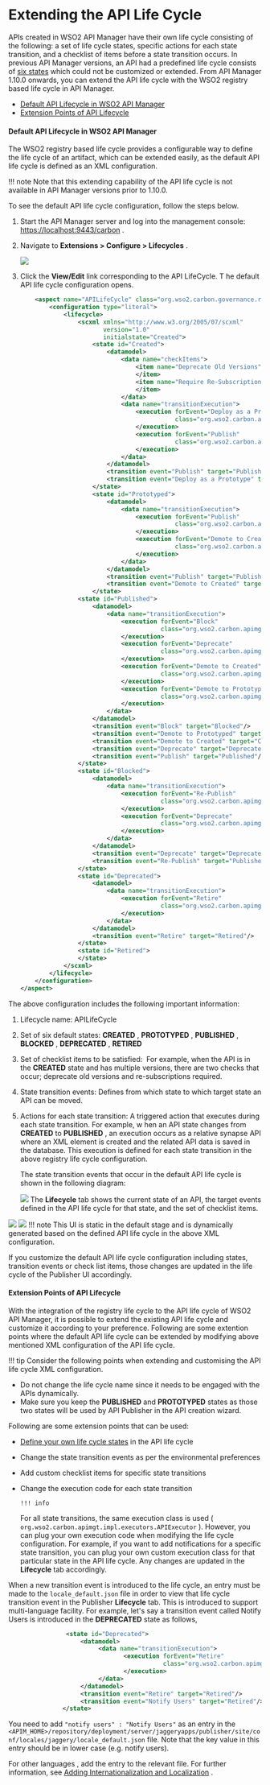 # Extending the API Life Cycle

APIs created in WSO2 API Manager have their own life cycle consisting of the following: a set of life cycle states, specific actions for each state transition, and a checklist of items before a state transition occurs. In previous API Manager versions, an API had a predefined life cycle consists of [six states](https://docs.wso2.com/display/AM200/Key+Concepts#KeyConcepts-APIlifecycle) which could not be customized or extended. From API Manager 1.10.0 onwards, you can extend the API life cycle with the WSO2 registry based life cycle in API Manager.

-   [Default API Lifecycle in WSO2 API Manager](#ExtendingtheAPILifeCycle-DefaultAPILifecycleinWSO2APIManager)
-   [Extension Points of API Lifecycle](#ExtendingtheAPILifeCycle-ExtensionPointsofAPILifecycle)

#### Default API Lifecycle in WSO2 API Manager

The WSO2 registry based life cycle provides a configurable way to define the life cycle of an artifact, which can be extended easily, as the default API life cycle is defined as an XML configuration.

!!! note
Note that this extending capability of the API life cycle is not available in API Manager versions prior to 1.10.0.


To see the default API life cycle configuration, follow the steps below.

1.  Start the API Manager server and log into the management console: <https://localhost:9443/carbon> .
2.  Navigate to **Extensions &gt; Configure &gt; Lifecycles** .

    ![]({{base_path}}/assets/attachments/103334766/103334772.png)
3.  Click the **View/Edit** link corresponding to the API LifeCycle. T he default API life cycle configuration opens.

    ``` xml
        <aspect name="APILifeCycle" class="org.wso2.carbon.governance.registry.extensions.aspects.DefaultLifeCycle">
            <configuration type="literal">
                <lifecycle>
                    <scxml xmlns="http://www.w3.org/2005/07/scxml"
                           version="1.0"
                           initialstate="Created">
                        <state id="Created">
                            <datamodel>
                                <data name="checkItems">
                                    <item name="Deprecate Old Versions" forEvent="">
                                    </item>
                                    <item name="Require Re-Subscription" forEvent="">
                                    </item>
                                </data>
                                <data name="transitionExecution">
                                    <execution forEvent="Deploy as a Prototype"
                                               class="org.wso2.carbon.apimgt.impl.executors.APIExecutor">
                                    </execution>
                                    <execution forEvent="Publish"
                                               class="org.wso2.carbon.apimgt.impl.executors.APIExecutor">
                                    </execution>
                                </data>
                            </datamodel>
                            <transition event="Publish" target="Published"/>
                            <transition event="Deploy as a Prototype" target="Prototyped"/>
                        </state>
                        <state id="Prototyped">
                            <datamodel>
                                <data name="transitionExecution">
                                    <execution forEvent="Publish"
                                               class="org.wso2.carbon.apimgt.impl.executors.APIExecutor">
                                    </execution>
                                    <execution forEvent="Demote to Created"
                                               class="org.wso2.carbon.apimgt.impl.executors.APIExecutor">
                                    </execution>
                                </data>
                            </datamodel>
                            <transition event="Publish" target="Published"/>
                            <transition event="Demote to Created" target="Created"/>
                        </state>
                    <state id="Published">
                        <datamodel>
                            <data name="transitionExecution">
                                <execution forEvent="Block"
                                           class="org.wso2.carbon.apimgt.impl.executors.APIExecutor">
                                </execution>
                                <execution forEvent="Deprecate"
                                           class="org.wso2.carbon.apimgt.impl.executors.APIExecutor">
                                </execution>
                                <execution forEvent="Demote to Created"
                                           class="org.wso2.carbon.apimgt.impl.executors.APIExecutor">
                                </execution>
                                <execution forEvent="Demote to Prototyped"
                                           class="org.wso2.carbon.apimgt.impl.executors.APIExecutor">
                                </execution>
                            </data>
                        </datamodel>
                        <transition event="Block" target="Blocked"/>
                        <transition event="Demote to Prototyped" target="Prototyped"/>
                        <transition event="Demote to Created" target="Created"/>
                        <transition event="Deprecate" target="Deprecated"/>
                        <transition event="Publish" target="Published"/>
                    </state>
                    <state id="Blocked">
                        <datamodel>
                            <data name="transitionExecution">
                                <execution forEvent="Re-Publish"
                                           class="org.wso2.carbon.apimgt.impl.executors.APIExecutor">
                                </execution>
                                <execution forEvent="Deprecate"
                                           class="org.wso2.carbon.apimgt.impl.executors.APIExecutor">
                                </execution>
                            </data>
                        </datamodel>
                        <transition event="Deprecate" target="Deprecated"/>
                        <transition event="Re-Publish" target="Published"/>
                    </state>
                    <state id="Deprecated">
                        <datamodel>
                            <data name="transitionExecution">
                                <execution forEvent="Retire"
                                           class="org.wso2.carbon.apimgt.impl.executors.APIExecutor">
                                </execution>
                            </data>
                        </datamodel>
                        <transition event="Retire" target="Retired"/>
                    </state>
                    <state id="Retired">
                    </state>
                </scxml>
            </lifecycle>
        </configuration>
    </aspect>
    ```
The above configuration includes the following important information:

1.  Lifecycle name: APILifeCycle
2.  Set of six default states: **CREATED** , **PROTOTYPED** , **PUBLISHED** , **BLOCKED** , **DEPRECATED** , **RETIRED**
3.  Set of checklist items to be satisfied:  For example, when the API is in the **CREATED** state and has multiple versions, there are two checks that occur; deprecate old versions and re-subscriptions required.
4.  State transition events: Defines from which state to which target state an API can be moved.
5.  Actions for each state transition: A triggered action that executes during each state transition. For example, w hen an API state changes from **CREATED** to **PUBLISHED** , an execution occurs as a relative synapse API where an XML element is created and the related API data is saved in the database. This execution is defined for each state transition in the above registry life cycle configuration.

    The state transition events that occur in the default API life cycle is shown in the following diagram:

    ![]({{base_path}}/Learn/APILifecycle/lifecycle_tab.png)
The **Lifecycle** tab shows the current state of an API, the target events defined in the API life cycle for that state, and the set of checklist items.

![]({{base_path}}/assets/attachments/103334766/103334768.png)
![]({{base_path}}/assets/attachments/103334766/103334767.png)
!!! note
This UI is static in the default stage and is dynamically generated based on the defined API life cycle in the above XML configuration.

If you customize the default API life cycle configuration including states, transition events or check list items, those changes are updated in the life cycle of the Publisher UI accordingly.


#### Extension Points of API Lifecycle

With the integration of the registry life cycle to the API life cycle of WSO2 API Manager, it is possible to extend the existing API life cycle and customize it according to your preference. Following are some extention points where the default API life cycle can be extended by modifying above mentioned XML configuration of the API life cycle.

!!! tip
Consider the following points when extending and customising the API life cycle XML configuration.

-   Do not change the life cycle name since it needs to be engaged with the APIs dynamically.
-   Make sure you keep the **PUBLISHED** and **PROTOTYPED** states as those two states will be used by API Publisher in the API creation wizard.


Following are some extension points that can be used:

-   [Define your own life cycle states](https://docs.wso2.com/display/AM260/Customize+API+Life+Cycle) in the API life cycle
-   Change the state transition events as per the environmental preferences
-   Add custom checklist items for specific state transitions
-   Change the execution code for each state transition

        !!! info
    For all state transitions, the same execution class is used ( `org.wso2.carbon.apimgt.impl.executors.APIExecutor` ). However, you can plug your own execution code when modifying the life cycle configuration. For example, if you want to add notifications for a specific state transition, you can plug your own custom execution class for that particular state in the API life cycle. Any changes are updated in the **Lifecycle** tab accordingly.


When a new transition event is introduced to the life cycle, an entry must be made to the `locale_default.json` file in order to view that life cycle transition event in the Publisher **Lifecycle** tab. This is introduced to support multi-language facility. For example, let's say a transition event called Notify Users is introduced in the **DEPRECATED** state as follows,

``` xml
                <state id="Deprecated">
                    <datamodel>
                         <data name="transitionExecution">
                                <execution forEvent="Retire"
                                           class="org.wso2.carbon.apimgt.impl.executors.APIExecutor">
                                </execution>
                         </data>
                    </datamodel>
                    <transition event="Retire" target="Retired"/>
                    <transition event="Notify Users" target="Retired"/>
               </state>
```

You need to add `"notify users" : "Notify Users"` as an entry in the `<APIM_HOME>/repository/deployment/server/jaggeryapps/publisher/site/conf/locales/jaggery/locale_default.json` file. Note that the key value in this entry should be in lower case (e.g. notify users).

For other languages , add the entry to the relevant file. For further information, see [Adding Internationalization and Localization](https://docs.wso2.com/display/AM260/Adding+Internationalization+and+Localization) .
